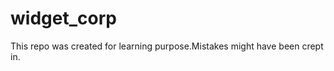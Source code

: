 widget_corp
===========

This repo was created for learning purpose.Mistakes might have been crept in.

